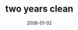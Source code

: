 ---
layout: base.njk
title : 'two years clean' 
view_title : 'two years clean' 
year : '2008' 
date : '2008-01-02' 
img_file : '/drawing/twoyearsclean.png' 
html_file : 'twoyearsclean' 
next_html : 'iknewitwasalie.html' 
year_order : '6' 
permalink : "title/{{html_file}}.html"
---